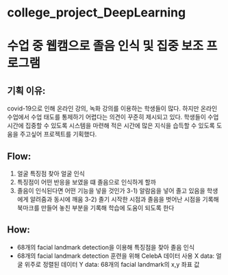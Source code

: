 # college_project_DeepLearning
# 수업 중 웹캠으로 졸음 인식 및 집중 보조 프로그램

## 기획 이유:
covid-19으로 인해 온라인 강의, 녹화 강의를 이용하는 학생들이 많다. 하지만 온라인 수업에서 수업 태도를 통제하기 어렵다는 의견이 꾸준히 제시되고 있다. 
학생들이 수업 시간에 집중할 수 있도록 시스템을 마련해 적은 시간에 많은 지식을 습득할 수 있도록 도움을 주고싶어 프로젝트를 기획했다.

## Flow:

1) 얼굴 특징점 찾아 얼굴 인식
2) 특징점이 어떤 반응을 보였을 떄 졸음으로 인식하게 할까
3) 졸음이 인식된다면 어떤 기능을 넣을 것인가
3-1) 알람음을 넣어 졸고 있음을 학생에게 알려줌과 동시에 깨움
3-2) 졸기 시작한 시점과 졸음을 벗어난 시점을 기록해 북마크를 만들어 놓친 부분을 기록해 학습에 도움이 되도록 한다

 
## How:

- 68개의 facial landmark detection을 이용해 특징점을 찾아 졸음 인식
- 68개의 facial landmark detection 훈련을 위해 CelebA 데이터 사용
  X data: 얼굴 위주로 정렬된 데이터
  Y data: 68개의 facial landmark의 x,y 좌표 값


